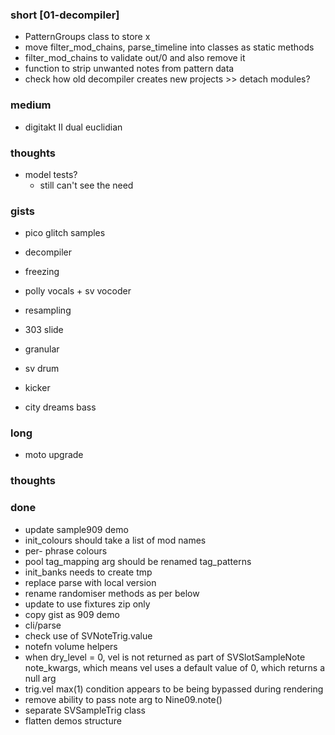 ### short [01-decompiler]

- PatternGroups class to store x
- move filter_mod_chains, parse_timeline into classes as static methods
- filter_mod_chains to validate out/0 and also remove it
- function to strip unwanted notes from pattern data
- check how old decompiler creates new projects >> detach modules?

### medium

- digitakt II dual euclidian

### thoughts

- model tests?
  - still can't see the need

### gists 

- pico glitch samples

- decompiler
- freezing
- polly vocals + sv vocoder
- resampling
- 303 slide

- granular
- sv drum
- kicker
- city dreams bass

### long

- moto upgrade

### thoughts

### done

- update sample909 demo
- init_colours should take a list of mod names
- per- phrase colours
- pool tag_mapping arg should be renamed tag_patterns
- init_banks needs to create tmp
- replace parse with local version
- rename randomiser methods as per below
- update to use fixtures zip only
- copy gist as 909 demo
- cli/parse
- check use of SVNoteTrig.value
- notefn volume helpers
- when dry_level = 0, vel is not returned as part of SVSlotSampleNote note_kwargs, which means vel uses a default value of 0, which returns a null arg
- trig.vel max(1) condition appears to be being bypassed during rendering
- remove ability to pass note arg to Nine09.note()
- separate SVSampleTrig class
- flatten demos structure

